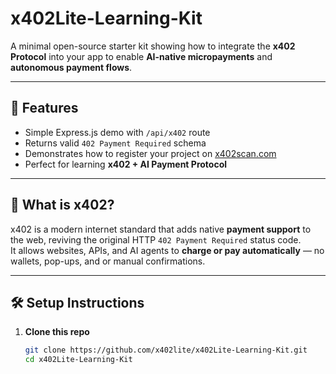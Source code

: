 # x402Lite-Learning-Kit

A minimal open-source starter kit showing how to integrate the **x402 Protocol** into your app to enable **AI-native micropayments** and **autonomous payment flows**.

---

## 🚀 Features

- Simple Express.js demo with `/api/x402` route  
- Returns valid `402 Payment Required` schema  
- Demonstrates how to register your project on [x402scan.com](https://www.x402scan.com)  
- Perfect for learning **x402 + AI Payment Protocol**

---

## 🧠 What is x402?

x402 is a modern internet standard that adds native **payment support** to the web, reviving the original HTTP `402 Payment Required` status code.  
It allows websites, APIs, and AI agents to **charge or pay automatically** — no wallets, pop-ups, and or manual confirmations.

---

## 🛠️ Setup Instructions

1. **Clone this repo**
   ```bash
   git clone https://github.com/x402lite/x402Lite-Learning-Kit.git
   cd x402Lite-Learning-Kit
